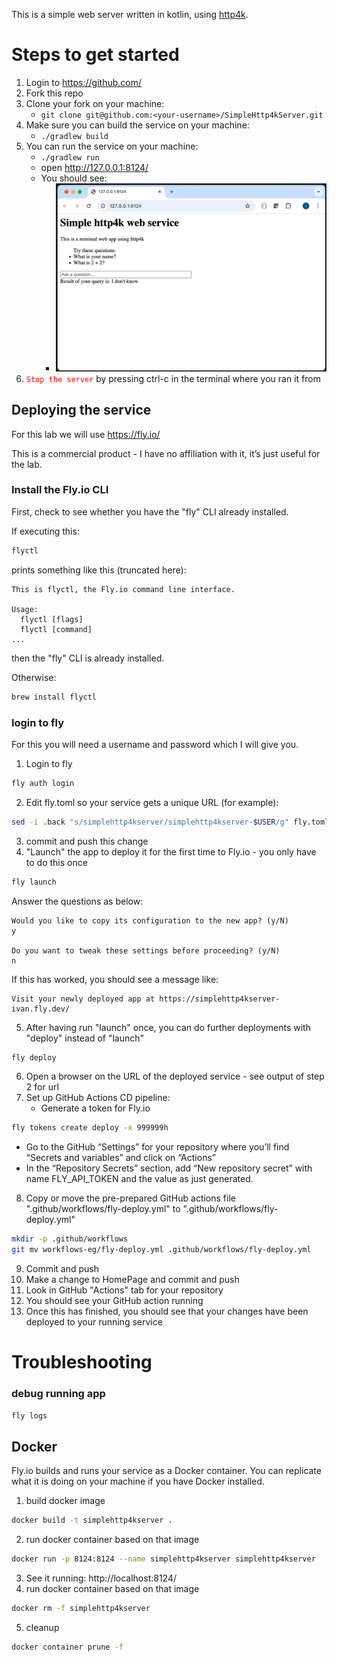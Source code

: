 This is a simple web server written in kotlin, using [http4k](https://www.http4k.org/).

# Steps to get started

1. Login to https://github.com/
2. Fork this repo
3. Clone your fork on your machine:
    - ```git clone git@github.com:<your-username>/SimpleHttp4kServer.git```
4. Make sure you can build the service on your machine:
    - ```./gradlew build```
5. You can run the service on your machine:
    - ```./gradlew run```
    - open http://127.0.0.1:8124/
    - You should see:
        - <img src="Screenshot.png" width="500px"/>
6. <code style="color:red">Stop the server</code> by pressing ctrl-c in the terminal where you ran it from

## Deploying the service

For this lab we will use https://fly.io/

This is a commercial product - I have no affiliation with it, it’s just useful for the lab.

### Install the Fly.io CLI

First, check to see whether you have the "fly" CLI already installed.

If executing this:
```bash
flyctl
```
prints something like this (truncated here):
```
This is flyctl, the Fly.io command line interface.

Usage:
  flyctl [flags]
  flyctl [command]
...
```
then the "fly" CLI is already installed.

Otherwise:
```bash
brew install flyctl
```

### login to fly

For this you will need a username and password which I will give you.

1. Login to fly
```bash
fly auth login
```
2. Edit fly.toml so your service gets a unique URL (for example):
```bash
sed -i .back "s/simplehttp4kserver/simplehttp4kserver-$USER/g" fly.toml
```
3. commit and push this change
4. "Launch" the app to deploy it for the first time to Fly.io - you only have to do this once
```bash
fly launch
```
Answer the questions as below:
```
Would you like to copy its configuration to the new app? (y/N)
y

Do you want to tweak these settings before proceeding? (y/N)
n
```
If this has worked, you should see a message like:
```text
Visit your newly deployed app at https://simplehttp4kserver-ivan.fly.dev/
```
5. After having run "launch" once, you can do further deployments with "deploy" instead of "launch"
```bash
fly deploy
```
6. Open a browser on the URL of the deployed service - see output of step 2 for url
7. Set up GitHub Actions CD pipeline:
    - Generate a token for Fly.io
```bash
fly tokens create deploy -x 999999h
```
- Go to the GitHub “Settings” for your repository where you’ll find “Secrets and variables” and click on “Actions”
- In the “Repository Secrets” section, add “New repository secret” with name FLY_API_TOKEN and the value as just generated.
8. Copy or move the pre-prepared GitHub actions file ".github/workflows/fly-deploy.yml" to ".github/workflows/fly-deploy.yml"
```bash
mkdir -p .github/workflows
git mv workflows-eg/fly-deploy.yml .github/workflows/fly-deploy.yml
```
9. Commit and push
10. Make a change to HomePage and commit and push
11. Look in GitHub "Actions" tab for your repository
12. You should see your GitHub action running
13. Once this has finished, you should see that your changes have been deployed to your running service

# Troubleshooting

### debug running app

```bash
fly logs
```

## Docker

Fly.io builds and runs your service as a Docker container.
You can replicate what it is doing on your machine if you have Docker installed.

1. build docker image
```bash
docker build -t simplehttp4kserver .
```
2. run docker container based on that image
```bash
docker run -p 8124:8124 --name simplehttp4kserver simplehttp4kserver
```
3. See it running: http://localhost:8124/
4. run docker container based on that image
```bash
docker rm -f simplehttp4kserver
```
5. cleanup
```bash
docker container prune -f
```
